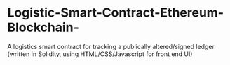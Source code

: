 # Logistic-Smart-Contract-Ethereum-Blockchain-
A logistics smart contract for tracking a publically altered/signed ledger (written in Solidity, using HTML/CSS/Javascript for front end UI)
